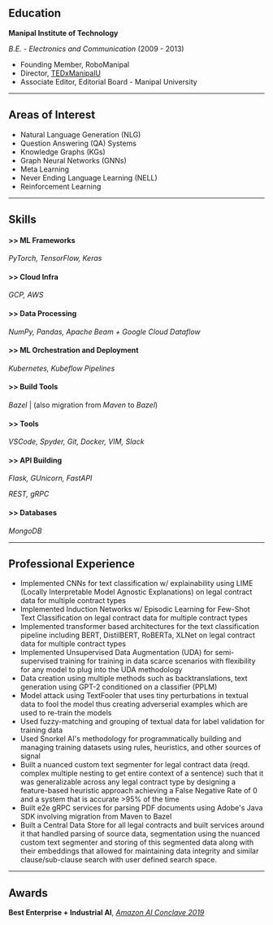 ## Education

**Manipal Institute of Technology**

_B.E. - Electronics and Communication_ (2009 - 2013)

* Founding Member, RoboManipal
* Director, [TEDxManipalU](https://www.ted.com/tedx/events/6308)
* Associate Editor, Editorial Board - Manipal University

* * *

## Areas of Interest

* Natural Language Generation (NLG)
* Question Answering (QA) Systems
* Knowledge Graphs (KGs)
* Graph Neural Networks (GNNs)
* Meta Learning
* Never Ending Language Learning (NELL)
* Reinforcement Learning

* * *

## Skills

#### >> ML Frameworks
_PyTorch, TensorFlow, Keras_

#### >> Cloud Infra
_GCP, AWS_

#### >> Data Processing
_NumPy, Pandas, Apache Beam + Google Cloud Dataflow_

#### >> ML Orchestration and Deployment
_Kubernetes, Kubeflow Pipelines_

#### >> Build Tools
_Bazel_ | (also migration from _Maven_ to _Bazel_)

#### >> Tools
_VSCode, Spyder, Git, Docker, VIM, Slack_

#### >> API Building
_Flask, GUnicorn, FastAPI_

_REST, gRPC_

#### >> Databases
_MongoDB_

* * *

## Professional Experience

- Implemented CNNs for text classification w/ explainability using LIME (Locally Interpretable Model Agnostic Explanations) on legal contract data for multiple contract types
- Implemented Induction Networks w/ Episodic Learning for Few-Shot Text Classification on legal contract data for multiple contract types
- Implemented transformer based architectures for the text classification pipeline including BERT, DistilBERT, RoBERTa, XLNet on legal contract data for multiple contract types
- Implemented Unsupervised Data Augmentation (UDA) for semi-supervised training for training in data scarce scenarios with flexibility for any model to plug into the UDA methodology
- Data creation using multiple methods such as backtranslations, text generation using GPT-2 conditioned on a classifier (PPLM)
- Model attack using TextFooler that uses tiny perturbations in textual data to fool the model thus creating adverserial examples which are used to re-train the models
- Used fuzzy-matching and grouping of textual data for label validation for training data
- Used Snorkel AI's methodology for programmatically building and managing training datasets using rules, heuristics, and other sources of signal
- Built a nuanced custom text segmenter for legal contract data (reqd. complex multiple nesting to get entire context of a sentence) such that it was generalizable across any legal contract type by designing a feature-based heuristic approach achieving a False Negative Rate of 0 and a system that is accurate >95% of the time
- Built e2e gRPC services for parsing PDF documents using Adobe's Java SDK involving migration from Maven to Bazel
- Built a Central Data Store for all legal contracts and built services around it that handled parsing of source data, segmentation using the nuanced custom text segmenter and storing of this segmented data along with their embeddings that allowed for maintaining data integrity and similar clause/sub-clause search with user defined search space.

* * *

## Awards

**Best Enterprise + Industrial AI**, [_Amazon AI Conclave 2019_](https://events.yourstory.com/amazon-ai-conclave-2019)

